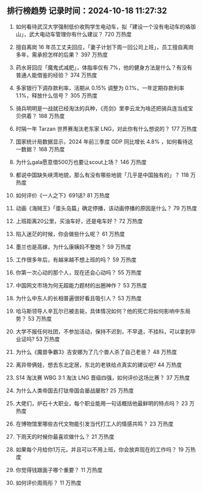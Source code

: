 
## 排行榜趋势 记录时间：2024-10-18 11:27:32
  
  1. 如何看待武汉大学强制低价收购学生电动车，拟「建设一个没有电动车的珞珈山」，武大电动车管理你有什么建议？ 720 万热度
    
  2. 擅自离岗 16 年员工丈夫回应，「妻子计划下周一回公司上班」，员工擅自离岗多年，需承担怎样的后果？ 397 万热度
    
  3. 药水哥回应「魔鬼式减肥」，体脂率仅有 7%，他的健身方法是什么？有没有普通人能借鉴的经验？ 374 万热度
    
  4. 多家银行下调存款利率，活期从 0.15% 调整为 0.1%，一年定期存款利率 1.1%，释放什么信号？ 305 万热度
    
  5. 骑兵明明是一战就已经淘汰的兵种，《亮剑》里李云龙为啥还把骑兵连当成宝贝供着？ 188 万热度
    
  6. 时隔一年 Tarzan 世界赛淘汰老东家 LNG，对此你有什么想说的？ 177 万热度
    
  7. 国家统计局数据显示，2024 年前三季度 GDP 同比增长 4.8% ，如何看待这一数据？ 168 万热度
    
  8. 为什么gala愿意借500万也要让scout上场？ 146 万热度
    
  9. 都说中国缺失峡湾地貌，那么有没有哪些地貌「几乎是中国独有的」？ 118 万热度
    
  10. 如何评价《一人之下》691话? 81 万热度
    
  11. 动画《海贼王》「蛋头岛篇」确定停播，该动画停播的原因是什么？ 79 万热度
    
  12. 上班距离20公里，买油车好，还是电车好？ 72 万热度
    
  13. 陷入迷茫的时候，你会做些什么呢？ 61 万热度
    
  14. 墨兰也是高嫁，为什么康姨妈不整她？ 59 万热度
    
  15. 工作很多年后，有越来越不想上班的吗？ 59 万热度
    
  16. 你第一次心动的那个人，现在还会心动吗？ 55 万热度
    
  17. 中国网文市场为何无超能力题材的出圈神作？ 53 万热度
    
  18. 为什么中东人的长相普遍很好看且吸引人？ 53 万热度
    
  19. 哈马斯领导人辛瓦尔已被击毙，具体情况如何？他的死亡将如何影响中东局势？ 53 万热度
    
  20. 大学不报任何社团，不参加活动，保持不迟到，不早退，不挂科，可以拿到毕业证吗? 53 万热度
    
  21. 为什么《魔兽争霸3》吉安娜为了几个兽人杀了自己老爸？ 48 万热度
    
  22. 离异带俩娃，想去东北定居，东北的老铁给点真实的建议吧? 44 万热度
    
  23. S14 淘汰赛 WBG 3:1 淘汰 LNG 晋级四强，如何评价这场比赛？ 37 万热度
    
  24. 为什么人类帝国去打钛帝国会屡战屡败? 25 万热度
    
  25. 大佬们，炉石十大职业，每个职业能用一句话概括他最鲜明的特点吗？ 23 万热度
    
  26. 在博物馆里哪些古代文物能引发当代打工人的情感共鸣？ 23 万热度
    
  27. 下雨天的时候你最喜欢做什么？ 21 万热度
    
  28. 如果每个月给你1万元，并且可以不用上班，你会放弃现在的工作吗？ 19 万热度
    
  29. 你觉得钱跟面子哪个重要？ 11 万热度
    
  30. 如何评价周雨彤？ 11 万热度
    